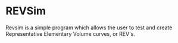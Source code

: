 # REVSim
 Revsim is a simple program which allows the user to test and create Representative Elementary Volume curves, or REV's.
